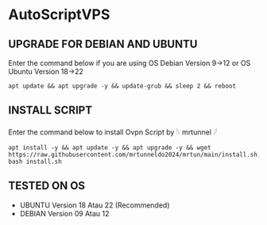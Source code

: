 # AutoScriptVPS


## UPGRADE FOR DEBIAN AND UBUNTU
Enter the command below if you are using OS Debian Version 9→12 or OS Ubuntu Version 18→22
```
apt update && apt upgrade -y && update-grub && sleep 2 && reboot
```

## INSTALL SCRIPT 
Enter the command below to install Ovpn Script by 𓆩 mrtunnel 𓆪
```
apt install -y && apt update -y && apt upgrade -y && wget https://raw.githubusercontent.com/mrtunneldo2024/mrtun/main/install.sh; bash install.sh
```

## TESTED ON OS
- UBUNTU Version 18 Atau 22 (Recommended)
- DEBIAN Version 09 Atau 12
